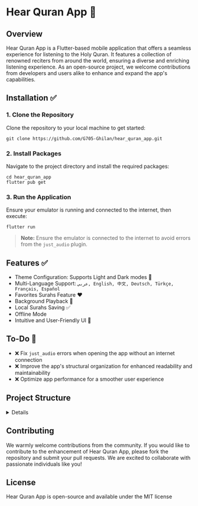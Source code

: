 # Hear Quran App 📱

## Overview
Hear Quran App is a Flutter-based mobile application that offers a seamless experience for listening to the Holy Quran. It features a collection of renowned reciters from around the world, ensuring a diverse and enriching listening experience. As an open-source project, we welcome contributions from developers and users alike to enhance and expand the app's capabilities.

## Installation ✅

### 1. Clone the Repository
Clone the repository to your local machine to get started:
```shell
git clone https://github.com/G705-Ghilan/hear_quran_app.git
```

### 2. Install Packages
Navigate to the project directory and install the required packages:
```shell
cd hear_quran_app
flutter pub get
```

### 3. Run the Application
Ensure your emulator is running and connected to the internet, then execute:
```shell
flutter run
```
> **Note:** Ensure the emulator is connected to the internet to avoid errors from the `just_audio` plugin.

## Features ✅

- Theme Configuration: Supports Light and Dark modes 💪
- Multi-Language Support: `عربي, English, 中文, Deutsch, Türkçe, Français, Español`
- Favorites Surahs Feature ♥️
- Background Playback 💯
- Local Surahs Saving ✅
- Offline Mode
- Intuitive and User-Friendly UI 🤝


## To-Do 🚀

- ❌ Fix `just_audio` errors when opening the app without an internet connection
- ❌ Improve the app's structural organization for enhanced readability and maintainability
- ❌ Optimize app performance for a smoother user experience


## Project Structure


<details>

```
lib 
├── core
│   ├── app_route.dart
│   ├── extenstions.dart
│   ├── localization
│   │   ├── app_ar.arb
│   │   ├── app_de.arb
│   │   ├── app_en.arb
│   │   ├── app_es.arb
│   │   ├── app_fr.arb
│   │   ├── app_tr.arb
│   │   ├── app_zh.arb
│   │   ├── generated
│   │   │   ├── strings_ar.dart
│   │   │   ├── strings.dart
│   │   │   ├── strings_de.dart
│   │   │   ├── strings_en.dart
│   │   │   ├── strings_es.dart
│   │   │   ├── strings_fr.dart
│   │   │   ├── strings_tr.dart
│   │   │   └── strings_zh.dart
│   │   └── localization.dart
│   ├── resources
│   │   ├── images.dart
│   │   ├── resources.dart
│   │   └── theme.dart
│   ├── usecase
│   │   └── usecase.dart
│   └── widgets
│       ├── bloc_player_stream.dart
│       ├── dialogs
│       │   ├── about_dialog.dart
│       │   ├── dialogs.dart
│       │   ├── offline_hint_dialog.dart
│       │   └── select_lang_dialog.dart
│       ├── headline.dart
│       ├── miniplayer
│       │   ├── custom_progress_bar.dart
│       │   ├── lerp_int.dart
│       │   ├── max_panel.dart
│       │   ├── miniplayer.dart
│       │   ├── miniplayer_wdget.dart
│       │   ├── min_panel.dart
│       │   └── play_icon.dart
│       ├── reciter_item.dart
│       ├── setting_item.dart
│       ├── surah_item.dart
│       ├── widgets.dart
│       └── with_observer.dart
├── dependencies_injection.dart
├── features
│   ├── general
│   │   ├── general.dart
│   │   ├── permissions
│   │   │   └── permissions_page.dart
│   │   └── settings
│   │       ├── cubit
│   │       │   ├── settings_cubit.dart
│   │       │   └── settings_state.dart
│   │       └── settings_tab.dart
│   └── quran_player
│       ├── data
│       │   ├── datasource
│       │   │   └── quran_local_datasource.dart
│       │   ├── models
│       │   │   ├── models.dart
│       │   │   ├── reciter_mode.dart
│       │   │   └── surah_model.dart
│       │   └── repository
│       │       └── quran_repository_impl.dart
│       ├── domain
│       │   ├── entities
│       │   │   ├── entities.dart
│       │   │   ├── reciter.dart
│       │   │   └── surah.dart
│       │   ├── repository
│       │   │   └── quran_repository.dart
│       │   └── usecases
│       │       ├── get_reciters.dart
│       │       ├── get_reciter_surahs.dart
│       │       └── usecases.dart
│       └── presentation
│           ├── cubit
│           │   ├── quran_player_cubit.dart
│           │   └── quran_player_state.dart
│           ├── navigator_wrapper.dart
│           └── tabs
│               ├── favorites.dart
│               └── home
│                   ├── home.dart
│                   ├── reciters_sub_tab.dart
│                   └── surahs_sub_tab.dart
├── hear_quran_app.dart
├── main.dart
└── services
    ├── audio_player
    │   └── quran_player.dart
    ├── hive
    │   ├── defualts_box_values.dart
    │   ├── enums.dart
    │   ├── hive.dart
    │   ├── main_box.dart
    │   └── main_box_mixin.dart
    ├── permissions_handler
    │   ├── handler.dart
    │   └── permissions_handler.dart
    └── services.dart

```

</details>



## Contributing

We warmly welcome contributions from the community. If you would like to contribute to the enhancement of Hear Quran App, please fork the repository and submit your pull requests. We are excited to collaborate with passionate individuals like you!

## License

Hear Quran App is open-source and available under the MIT license

